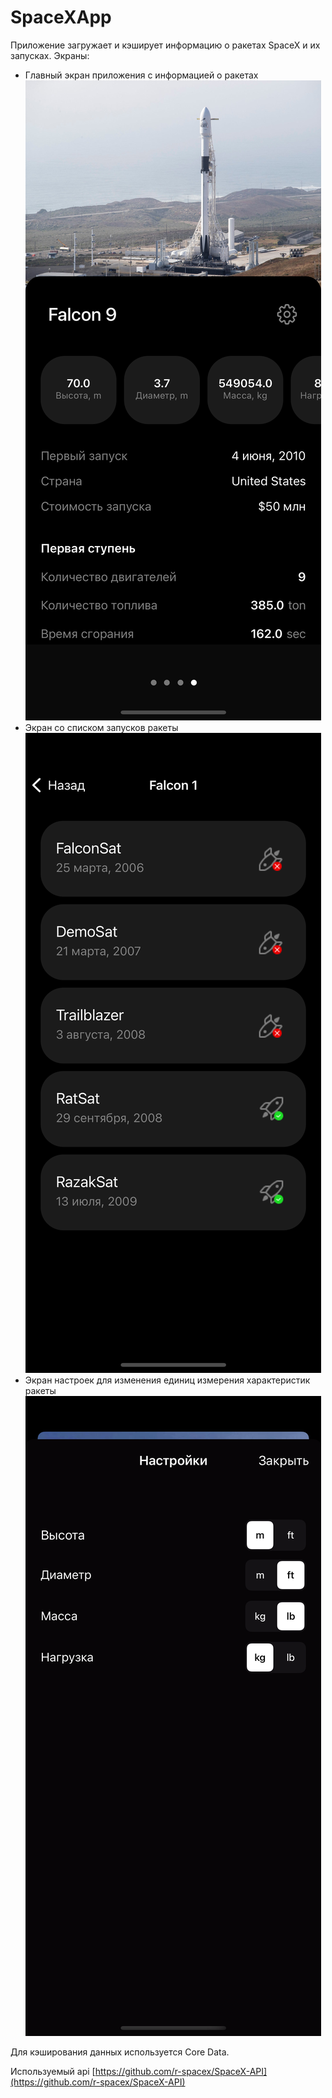 # SpaceXApp
Приложение загружает и кэширует информацию о ракетах SpaceX и их запусках.
Экраны:
- Главный экран приложения с информацией о ракетах ![](screenshots/main.png)
- Экран со списком запусков ракеты ![](screenshots/launches.png)
- Экран настроек для изменения единиц измерения характеристик ракеты ![](screenshots/settings.png)


Для кэширования данных используется Core Data. 


Используемый api [https://github.com/r-spacex/SpaceX-API](https://github.com/r-spacex/SpaceX-API)
